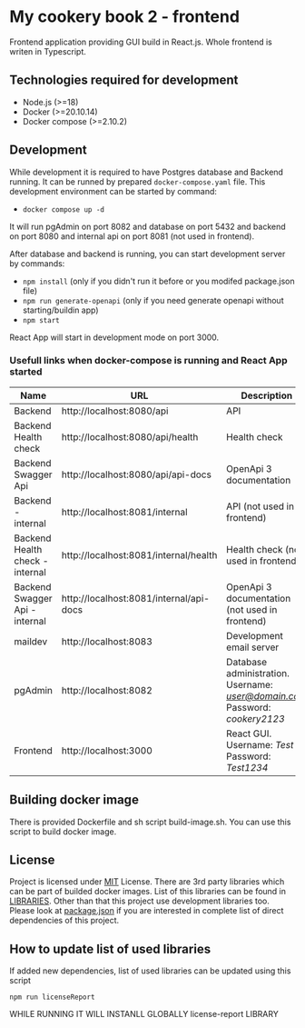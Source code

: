 # My cookery book 2 - frontend

Frontend application providing GUI build in React.js. Whole frontend is writen in Typescript.

## Technologies required for development

-   Node.js (>=18)
-   Docker (>=20.10.14)
-   Docker compose (>=2.10.2)

## Development

While development it is required to have Postgres database and Backend running. It can be runned by prepared `docker-compose.yaml` file. This development environment can be started by command:

-   `docker compose up -d`

It will run pgAdmin on port 8082 and database on port 5432 and backend on port 8080 and internal api on port 8081 (not used in frontend).

After database and backend is running, you can start development server by commands:

-   `npm install` (only if you didn't run it before or you modifed package.json file)
-   `npm run generate-openapi` (only if you need generate openapi without starting/buildin app)
-   `npm start`

React App will start in development mode on port 3000.

### Usefull links when docker-compose is running and React App started

| Name                            | URL                                     | Description                                                                               |
| ------------------------------- | --------------------------------------- | ----------------------------------------------------------------------------------------- |
| Backend                         | http://localhost:8080/api               | API                                                                                       |
| Backend Health check            | http://localhost:8080/api/health        | Health check                                                                              |
| Backend Swagger Api             | http://localhost:8080/api/api-docs      | OpenApi 3 documentation                                                                   |
| Backend - internal              | http://localhost:8081/internal          | API (not used in frontend)                                                                |
| Backend Health check - internal | http://localhost:8081/internal/health   | Health check (not used in frontend)                                                       |
| Backend Swagger Api - internal  | http://localhost:8081/internal/api-docs | OpenApi 3 documentation (not used in frontend)                                            |
| maildev                         | http://localhost:8083                   | Development email server                                                                  |
| pgAdmin                         | http://localhost:8082                   | Database administration. <br />Username: *user@domain.com* <br />Password: *cookery2123*  |
| Frontend                        | http://localhost:3000                   | React GUI. <br />Username: _Test_ <br />Password: *Test1234*                              |

## Building docker image

There is provided Dockerfile and sh script build-image.sh. You can use this script to build docker image.

## License

Project is licensed under [MIT](./LICENSE) License. There are 3rd party libraries which can be part of builded docker images. List of this libraries can be found in [LIBRARIES](./LIBRARIES). Other than that this project use development libraries too. Please look at [package.json](./package.json) if you are interested in complete list of direct dependencies of this project.

## How to update list of used libraries

If added new dependencies, list of used libraries can be updated using this script

`npm run licenseReport`

WHILE RUNNING IT WILL INSTANLL GLOBALLY license-report LIBRARY
